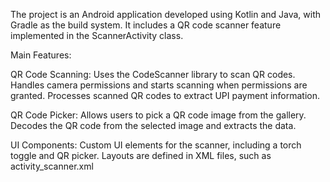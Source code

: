 The project is an Android application developed using Kotlin and Java, with Gradle as the build system. It includes a QR code scanner feature implemented in the ScannerActivity class.

Main Features:

QR Code Scanning:
Uses the CodeScanner library to scan QR codes.
Handles camera permissions and starts scanning when permissions are granted.
Processes scanned QR codes to extract UPI payment information.

QR Code Picker:
Allows users to pick a QR code image from the gallery.
Decodes the QR code from the selected image and extracts the data.

UI Components:
Custom UI elements for the scanner, including a torch toggle and QR picker.
Layouts are defined in XML files, such as activity_scanner.xml
